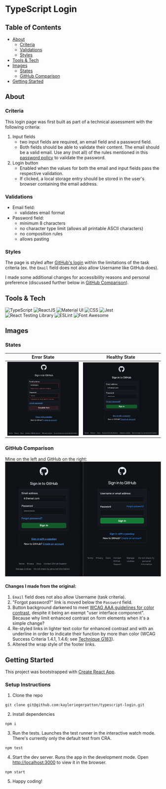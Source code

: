 # TypeScript Login

## Table of Contents

- [About](#about)
  - [Criteria](#criteria)
  - [Validations](#validations)
  - [Styles](#styles)
- [Tools & Tech](#tools--tech)
- [Images](#images)
  - [States](#states)
  - [GitHub Comparison](#github-comparison)
- [Getting Started](#getting-started)

## About

### Criteria

This login page was first built as part of a technical assessment with the following criteria:

1. Input fields
   - two input fields are required, an email field and a password field.
   - Both fields should be able to validate their content. The email should be a valid email. Use any (not all) of the rules mentioned in this [password policy](https://www.ory.sh/docs/concepts/password-policy) to validate the password.
2. Login button
   - Enabled when the values for both the email and input fields pass the respective validation.
   - If clicked, a local storage entry should be stored in the user's browser containing the email address.

### Validations

- Email field:
  - validates email format
- Password field:
  - minimum 8 characters
  - no character type limit (allows all printable ASCII characters)
  - no composition rules
  - allows pasting

### Styles

The page is styled after [GitHub's login](https://github.com/login) within the limitations of the task criteria (ex. the `Email` field does not also allow Username like GitHub does).

I made some additional changes for accessibility reasons and personal preference (discussed further below in [GitHub Comparison](#github-comparison)).

## Tools & Tech

![TypeScript](https://img.shields.io/badge/-TypeScript-3178C6?logo=typescript&logoColor=white)
![ReactJS](https://img.shields.io/badge/-ReactJS-61DAFB?logo=react&logoColor=black)
![Material UI](https://img.shields.io/badge/-Material%20UI-007FFF?logo=mui&logoColor=white)
![CSS](https://img.shields.io/badge/-CSS3-1572B6?logo=css3&logoColor=white)
![Jest](https://img.shields.io/badge/-Jest-C21325?logo=jest&logoColor=white)
![React Testing Library](https://img.shields.io/badge/-React%20Testing%20Library-E33332?logo=testinglibrary&logoColor=white)
![ESLint](https://img.shields.io/badge/-ESLint-4B32C3?logo=eslint&logoColor=white)
![Font Awesome](https://img.shields.io/badge/-Font%20Awesome-528DD7?logo=fontawesome&logoColor=white)

## Images

### States

| Error State                                                           | Healthy State                                                             |
| --------------------------------------------------------------------- | ------------------------------------------------------------------------- |
| ![login error state screenshot](public/assets/images/error-state.png) | ![login healthy state screenshot](public/assets/images/healthy-state.png) |

### GitHub Comparison

Mine on the left and GitHub on the right:
![side-by-side comparison of Kayle's and GitHub's login pages with minor differences](public/assets/images/github-sidebyside.png)

#### Changes I made from the original:

1. `Email` field does not also allow Username (task criteria).
2. "Forgot password?" link is moved below the `Password` field.
3. Button background darkened to meet [WCAG AAA guidelines for color contrast](https://www.w3.org/WAI/WCAG21/Understanding/contrast-enhanced.html), despite it being an exempt "user interface component". Because why limit enhanced contrast on form elements when it's a simple change?
4. Re-styled links in lighter text color for enhanced contrast and with an underline in order to indicate their function by more than color (WCAG Success Criteria 1.4.1, 1.4.6; see [Technique G183](#https://www.w3.org/TR/2008/NOTE-WCAG20-TECHS-20081211/G183)).
5. Altered the wrap style of the footer links.

## Getting Started

This project was bootstrapped with [Create React App](https://github.com/facebook/create-react-app).

### Setup Instructions

1. Clone the repo

```
git clone git@github.com:kayleriegerpatton/typescript-login.git
```

2. Install dependencies

```
npm i
```

3. Run the tests. Launches the test runner in the interactive watch mode. There's currently only the default test from CRA.

```
npm test
```

4. Start the dev server. Runs the app in the development mode.
   Open [http://localhost:3000](http://localhost:3000) to view it in the browser.

```
npm start
```

5. Happy coding!
